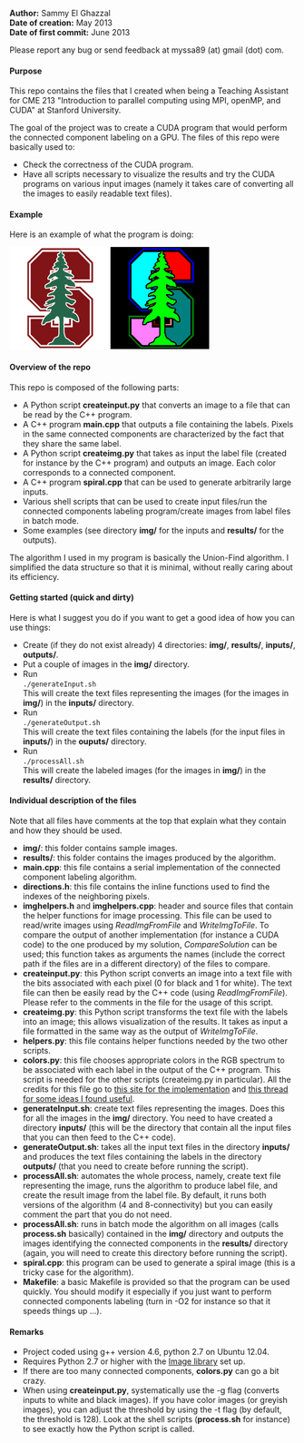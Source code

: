 **Author:** Sammy El Ghazzal  
**Date of creation:** May 2013  
**Date of first commit:** June 2013  

Please report any bug or send feedback at myssa89 (at) gmail (dot) com.  

#### Purpose  

This repo contains the files that I created when being a Teaching Assistant for CME 213 "Introduction to parallel computing using MPI, openMP, and CUDA" at Stanford University. 

The goal of the project was to create a CUDA program that would perform the connected component labeling on a GPU. The files of this repo were basically used to: 
* Check the correctness of the CUDA program.
* Have all scripts necessary to visualize the results and try the CUDA programs on various input images (namely it takes care of converting all the images to easily readable text files).

#### Example

Here is an example of what the program is doing:
 
![Input image](./example/input.png "Input")       ![Output image](./example/output.png "Output")

#### Overview of the repo

This repo is composed of the following parts: 
* A Python script **createinput.py** that converts an image to a file that can be read by the C++ program.
* A C++ program **main.cpp** that outputs a file containing the labels. Pixels in the same connected components are characterized by the fact that they share the same label. 
* A Python script **createimg.py** that takes as input the label file (created for instance by the C++ program) and outputs an image. Each color corresponds to a connected component.
* A C++ program **spiral.cpp** that can be used to generate arbitrarily large inputs. 
* Various shell scripts that can be used to create input files/run the connected components labeling program/create images from label files in batch mode.
* Some examples (see directory **img/** for the inputs and **results/** for the outputs).

The algorithm I used in my program is basically the Union-Find algorithm. I simplified the data structure so that it is minimal, without really caring about its efficiency.

#### Getting started (quick and dirty)

Here is what I suggest you do if you want to get a good idea of how you can use things:
* Create (if they do not exist already) 4 directories: **img/**, **results/**, **inputs/**, **outputs/**.
* Put a couple of images in the **img/** directory.
* Run   
`./generateInput.sh`  
This will create the text files representing the images (for the images in **img/**) in the **inputs/** directory.
* Run  
`./generateOutput.sh`  
This will create the text files containing the labels (for the input files in **inputs/**) in the **ouputs/** directory.
* Run  
 `./processAll.sh`  
 This will create the labeled images (for the images in **img/**) in the **results/** directory. 

#### Individual description of the files

Note that all files have comments at the top that explain what they contain and how they should be used. 

* **img/**: this folder contains sample images.
* **results/**: this folder contains the images produced by the algorithm.
* **main.cpp**: this file contains a serial implementation of the connected component labeling algorithm.
* **directions.h**: this file contains the inline functions used to find the indexes of the neighboring pixels.
* **imghelpers.h** and **imghelpers.cpp**: header and source files that contain the helper functions for image processing. This file can be used to read/write images using *ReadImgFromFile* and *WriteImgToFile*. To compare the output of another implementation (for instance a CUDA code) to the one produced by my solution, *CompareSolution* can be used; this function takes as arguments the names (include the correct path if the files are in a different directory) of the files to compare. 
* **createinput.py**: this Python script converts an image into a text file with the bits associated with each pixel (0 for black and 1 for white). The text file can then be easily read by the C++ code (using *ReadImgFromFile*). Please refer to the comments 
in the file for the usage of this script. 
* **createimg.py**: this Python script transforms the text file with the labels into an image; this allows visualization of the results. It takes as input a file formatted in the same way as the output of *WriteImgToFile*. 
* **helpers.py**: this file contains helper functions needed by the two other scripts. 
* **colors.py**: this file chooses appropriate colors in the RGB spectrum to be associated with each label in the output of the C++ program. This script is needed for the other scripts (createimg.py in particular). All the credits for this file go to [this site for the implementation](http://www.8bitrobot.com/wp-content/uploads/2011/09/colorgen.txt) and [this thread for some ideas I found useful](http://stackoverflow.com/questions/4296249/how-do-i-convert-a-hex-triplet-to-an-rgb-tuple-and-back).
* **generateInput.sh**: create text files representing the images. Does this for all the images in the **img/** directory. You need to have created a directory **inputs/** (this will be the directory that contain all the input files that you can then feed to the C++ code). 
* **generateOutput.sh**: takes all the input text files in the directory **inputs/** and produces the text files containing the labels in the directory **outputs/** (that you need to create before running the script). 
* **processAll.sh**: automates the whole process, namely, create text file representing the image, runs the algorithm to produce label file, and create the result image from the label file. By default, it runs both versions of the algorithm (4 and 8-connectivity) but you can easily comment the part that you do not need. 
* **processAll.sh**: runs in batch mode the algorithm on all images (calls **process.sh** basically) contained in the **img/** directory and outputs the images identifying the connected components in the **results/** directory (again, you will need to create this directory before running the script). 
* **spiral.cpp**: this program can be used to generate a spiral image (this is a tricky case for the algorithm).
* **Makefile**: a basic Makefile is provided so that the program can be used quickly. You should modify it especially if you just want to perform connected components labeling (turn in -O2 for instance so that it speeds things up ...).

#### Remarks  
* Project coded using g++ version 4.6, python 2.7 on Ubuntu 12.04.
* Requires Python 2.7 or higher with the [Image library](http://www.pythonware.com/products/pil/) set up. 
* If there are too many connected components, **colors.py** can go a bit crazy. 
* When using **createinput.py**, systematically use the -g flag (converts inputs to white and black images). If you have color images (or greyish images), you can adjust the threshold by using the -t flag (by default, the threshold is 128). Look at the shell scripts (<strong>process.sh</strong> for instance) to see exactly how the Python script is called.

